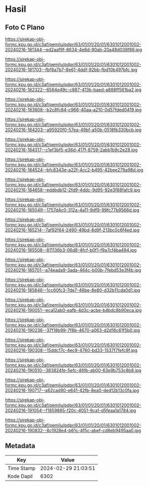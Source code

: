 # Hasil

## Foto C Plano

https://sirekap-obj-formc.kpu.go.id/c3af/pemilu/pdpr/63/01/01/20/01/6301012001002-20240216-181344--ed2aaf9f-8634-4e8d-90ab-20a48d038f86.jpg

https://sirekap-obj-formc.kpu.go.id/c3af/pemilu/pdpr/63/01/01/20/01/6301012001002-20240216-181703--fbf8a7b7-8e61-4ddf-92bb-fbd10b497bfc.jpg

https://sirekap-obj-formc.kpu.go.id/c3af/pemilu/pdpr/63/01/01/20/01/6301012001002-20240216-182322--6564e49c-c887-413b-baed-a888ff561ba2.jpg

https://sirekap-obj-formc.kpu.go.id/c3af/pemilu/pdpr/63/01/01/20/01/6301012001002-20240216-183608--b2c8fc84-c966-40aa-a210-0d57fded0419.jpg

https://sirekap-obj-formc.kpu.go.id/c3af/pemilu/pdpr/63/01/01/20/01/6301012001002-20240216-184203--a95920f0-57ea-49bf-a50b-0518fb330bcb.jpg

https://sirekap-obj-formc.kpu.go.id/c3af/pemilu/pdpr/63/01/01/20/01/6301012001002-20240216-184317--c1ef3bf5-e36d-417f-8759-2abb1b9c2e28.jpg

https://sirekap-obj-formc.kpu.go.id/c3af/pemilu/pdpr/63/01/01/20/01/6301012001002-20240216-184524--bfc8343e-a22f-4cc2-b495-42bee279a98d.jpg

https://sirekap-obj-formc.kpu.go.id/c3af/pemilu/pdpr/63/01/01/20/01/6301012001002-20240216-184658--eddbdb12-2fd9-4ddc-9d95-92e3f88fafc9.jpg

https://sirekap-obj-formc.kpu.go.id/c3af/pemilu/pdpr/63/01/01/20/01/6301012001002-20240216-185049--1757d4c0-312a-4a11-9df9-99fc77b9566d.jpg

https://sirekap-obj-formc.kpu.go.id/c3af/pemilu/pdpr/63/01/01/20/01/6301012001002-20240216-185214--7af92f64-2490-49bd-8d9f-213bc0c6f4ed.jpg

https://sirekap-obj-formc.kpu.go.id/c3af/pemilu/pdpr/63/01/01/20/01/6301012001002-20240216-185508--811136b3-06d8-4fcf-b0f1-f9a7cf4ba494.jpg

https://sirekap-obj-formc.kpu.go.id/c3af/pemilu/pdpr/63/01/01/20/01/6301012001002-20240216-185701--a74eada9-3ada-464c-b00b-7febd53e3f4b.jpg

https://sirekap-obj-formc.kpu.go.id/c3af/pemilu/pdpr/63/01/01/20/01/6301012001002-20240216-185846--1cc60fc3-7de7-46be-8e80-d32b11cda0d1.jpg

https://sirekap-obj-formc.kpu.go.id/c3af/pemilu/pdpr/63/01/01/20/01/6301012001002-20240216-190051--eca12ab0-eafb-4d3c-acbe-b4bdc8b90eca.jpg

https://sirekap-obj-formc.kpu.go.id/c3af/pemilu/pdpr/63/01/01/20/01/6301012001002-20240216-190236--37f18b99-7f8b-4670-a063-d2d16c61f5b0.jpg

https://sirekap-obj-formc.kpu.go.id/c3af/pemilu/pdpr/63/01/01/20/01/6301012001002-20240216-190308--15ddc17c-4ec9-4760-bd33-1537f7fefc9f.jpg

https://sirekap-obj-formc.kpu.go.id/c3af/pemilu/pdpr/63/01/01/20/01/6301012001002-20240216-190510--383824fe-5efc-46fb-ab00-63e9b753c8b8.jpg

https://sirekap-obj-formc.kpu.go.id/c3af/pemilu/pdpr/63/01/01/20/01/6301012001002-20240216-190717--a62cad90-e641-42fb-8ea0-ded12b13c0fa.jpg

https://sirekap-obj-formc.kpu.go.id/c3af/pemilu/pdpr/63/01/01/20/01/6301012001002-20240216-191054--f1859885-f20c-4051-9ca1-d5feaa1a1784.jpg

https://sirekap-obj-formc.kpu.go.id/c3af/pemilu/pdpr/63/01/01/20/01/6301012001002-20240216-190832--8c1928e4-b61c-4f5c-abef-cd8eb9495aa0.jpg


## Metadata

| Key        | Value               |
| ---------- | ------------------- |
| Time Stamp | 2024-02-29 21:03:51 |
| Kode Dapil | 6302                |



